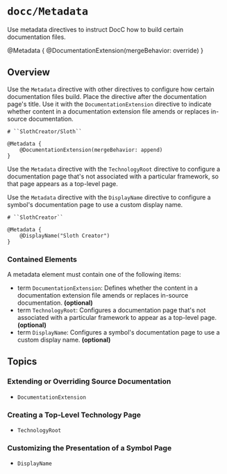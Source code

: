 # ``docc/Metadata``

Use metadata directives to instruct DocC how to build certain documentation files.

@Metadata {
    @DocumentationExtension(mergeBehavior: override)
}

## Overview

Use the `Metadata` directive with other directives to configure how certain documentation files build. Place the directive after the documentation page's title. Use it with the ``DocumentationExtension`` directive to indicate whether content in a documentation extension file amends or replaces in-source documentation.

```
# ``SlothCreator/Sloth``

@Metadata {
    @DocumentationExtension(mergeBehavior: append)
}
````

Use the `Metadata` directive with the ``TechnologyRoot`` directive to configure a documentation page that's not associated with a particular framework, so that page appears as a top-level page.

Use the `Metadata` directive with the ``DisplayName`` directive to configure a symbol's documentation page to use a custom display name.

```
# ``SlothCreator``

@Metadata {
    @DisplayName("Sloth Creator")
}
````

### Contained Elements

A metadata element must contain one of the following items:

- term ``DocumentationExtension``: Defines whether the content in a documentation extension file amends or replaces in-source documentation. **(optional)**
- term ``TechnologyRoot``: Configures a documentation page that's not associated with a particular framework to appear as a top-level page. **(optional)**
- term ``DisplayName``: Configures a symbol's documentation page to use a custom display name. **(optional)**

## Topics

### Extending or Overriding Source Documentation

- ``DocumentationExtension``

### Creating a Top-Level Technology Page

- ``TechnologyRoot``

### Customizing the Presentation of a Symbol Page

- ``DisplayName``

<!-- Copyright (c) 2021-2022 Apple Inc and the Swift Project authors. All Rights Reserved. -->
